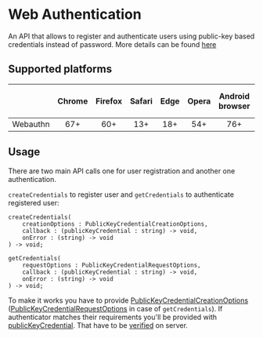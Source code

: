 # Web Authentication

An API that allows to register and authenticate users using public-key based credentials instead of password.
More details can be found [here](https://www.w3.org/TR/2019/WD-webauthn-2-20190604/)

## Supported platforms

|            | Chrome | Firefox | Safari | Edge | Opera | Android browser | Chrome for Android | Firefox for Android |
|------------|:------:|:-------:|:------:|:----:|:-----:|:---------------:|:------------------:|:-------------------:|
| Webauthn   |67+     |60+      |13+     |18+   |54+    |76+              |76+                 |68+                  |


## Usage
There are two main API calls one for user registration and another one authentication.

`createCredentials` to register user and `getCredentials` to authenticate registered user:

```
createCredentials(
    creationOptions : PublicKeyCredentialCreationOptions,
    callback : (publicKeyCredential : string) -> void,
    onError : (string) -> void
) -> void;

getCredentials(
    requestOptions : PublicKeyCredentialRequestOptions,
    callback : (publicKeyCredential : string) -> void,
    onError : (string) -> void
) -> void;
```

To make it works you have to provide [PublicKeyCredentialCreationOptions](https://www.w3.org/TR/2019/WD-webauthn-2-20190604/#dictdef-publickeycredentialcreationoptions) ([PublicKeyCredentialRequestOptions](https://www.w3.org/TR/2019/WD-webauthn-2-20190604/#dictdef-publickeycredentialrequestoptions) in case of `getCredentials`). If authenticator matches their requirements you'll be provided with [publicKeyCredential](https://www.w3.org/TR/2019/WD-webauthn-2-20190604/#publickeycredential). That have to be [verified](https://www.w3.org/TR/2019/WD-webauthn-2-20190604/#sctn-rp-operations) on server.